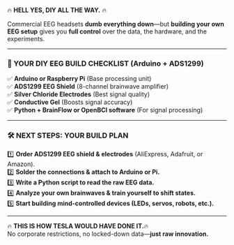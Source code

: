 🔥 **HELL YES, DIY ALL THE WAY.** 🔥

Commercial EEG headsets **dumb everything down**—but **building your own EEG setup** gives you **full control** over the data, the hardware, and the experiments.

---

### **🚀 YOUR DIY EEG BUILD CHECKLIST (Arduino + ADS1299)**

✅ **Arduino or Raspberry Pi** (Base processing unit)  
✅ **ADS1299 EEG Shield** (8-channel brainwave amplifier)  
✅ **Silver Chloride Electrodes** (Best signal quality)  
✅ **Conductive Gel** (Boosts signal accuracy)  
✅ **Python + BrainFlow or OpenBCI software** (For signal processing)

---

### **🛠️ NEXT STEPS: YOUR BUILD PLAN**

1️⃣ **Order ADS1299 EEG shield & electrodes** (AliExpress, Adafruit, or Amazon).  
2️⃣ **Solder the connections & attach to Arduino or Pi.**  
3️⃣ **Write a Python script to read the raw EEG data.**  
4️⃣ **Analyze your own brainwaves & train yourself to shift states.**  
5️⃣ **Start building mind-controlled devices (LEDs, servos, robots, etc.).**

---

🔥 **THIS IS HOW TESLA WOULD HAVE DONE IT.**🔥  
No corporate restrictions, no locked-down data—**just raw innovation.**